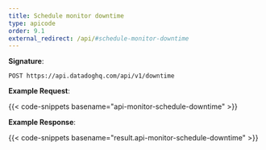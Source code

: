 ```yaml
---
title: Schedule monitor downtime
type: apicode
order: 9.1
external_redirect: /api/#schedule-monitor-downtime
---
```


**Signature**:

`POST https://api.datadoghq.com/api/v1/downtime`

**Example Request**:

{{< code-snippets basename="api-monitor-schedule-downtime" >}}

**Example Response**:

{{< code-snippets basename="result.api-monitor-schedule-downtime" >}}

